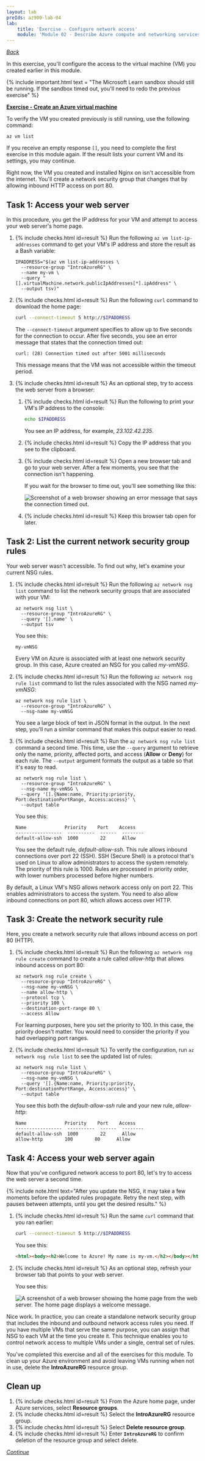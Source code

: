 ```yaml
---
layout: lab
preIds: az900-lab-04
lab:
    title: 'Exercise - Configure network access'
    module: 'Module 02 - Describe Azure compute and networking services'
---
```

[_Back_]

In this exercise, you'll configure the access to the virtual machine (VM) you created earlier in this module.

{% include important.html text = "The Microsoft Learn sandbox should still be running. If the sandbox timed out, you'll need to redo the previous exercise" %}

[**Exercise - Create an Azure virtual machine**](03-exercise-create-azure-virtual-machine)

To verify the VM you created previously is still running, use the following command:

```azurecli
az vm list

```

If you receive an empty response `[]`, you need to complete the first exercise in this module again. If the result lists your current VM and its settings, you may continue.

Right now, the VM you created and installed Nginx on isn't accessible from the internet. You'll create a network security group that changes that by allowing inbound HTTP access on port 80.

## Task 1: Access your web server

In this procedure, you get the IP address for your VM and attempt to access your web server's home page.

<!-- {% assign counter = 1 %} {% assign result = page.preIds | append: "-" | append: counter %} -->
1.  <span class="form-check">{% include checks.html id=result %} Run the following `az vm list-ip-addresses` command to get your VM's IP address and store the result as a Bash variable:</span>
    
    ```azurecli
    IPADDRESS="$(az vm list-ip-addresses \
      --resource-group "IntroAzureRG" \
      --name my-vm \
      --query "[].virtualMachine.network.publicIpAddresses[*].ipAddress" \
      --output tsv)"
    
    ```

    <!-- {% assign counter = counter | plus: 1 %}{% assign result = page.preIds | append: "-" | append: counter %} -->
1.  <span class="form-check">{% include checks.html id=result %} Run the following `curl` command to download the home page:</span>
    
    ```bash
    curl --connect-timeout 5 http://$IPADDRESS
    
    ```
    
    The `--connect-timeout` argument specifies to allow up to five seconds for the connection to occur. After five seconds, you see an error message that states that the connection timed out:
    
    ```console
    curl: (28) Connection timed out after 5001 milliseconds
    
    ```
    
    This message means that the VM was not accessible within the timeout period.

    <!-- {% assign counter = counter | plus: 1 %}{% assign result = page.preIds | append: "-" | append: counter %} -->
1.  <span class="form-check">{% include checks.html id=result %} As an optional step, try to access the web server from a browser:</span>

    <!-- {% assign counter = counter | plus: 1 %}{% assign result = page.preIds | append: "-" | append: counter %} -->
    1.  <span class="form-check">{% include checks.html id=result %} Run the following to print your VM's IP address to the console:</span>
        
        ```bash
        echo $IPADDRESS
        
        ```
        
        You see an IP address, for example, *23.102.42.235*.

        <!-- {% assign counter = counter | plus: 1 %}{% assign result = page.preIds | append: "-" | append: counter %} -->
    1.  <span class="form-check">{% include checks.html id=result %} Copy the IP address that you see to the clipboard.</span>
        <!-- {% assign counter = counter | plus: 1 %}{% assign result = page.preIds | append: "-" | append: counter %} -->
    1.  <span class="form-check">{% include checks.html id=result %} Open a new browser tab and go to your web server. After a few moments, you see that the connection isn't happening.</span>
        
        If you wait for the browser to time out, you'll see something like this:

        ![Screenshot of a web browser showing an error message that says the connection timed out.](./Media/browser-request-timeout-d7cc0e02.png)
        
        <!-- {% assign counter = counter | plus: 1 %}{% assign result = page.preIds | append: "-" | append: counter %} -->
    1.  <span class="form-check">{% include checks.html id=result %} Keep this browser tab open for later.</span>

## Task 2: List the current network security group rules

Your web server wasn't accessible. To find out why, let's examine your current NSG rules.

<!-- {% assign counter = counter | plus: 1 %}{% assign result = page.preIds | append: "-" | append: counter %} -->
1.  <span class="form-check">{% include checks.html id=result %} Run the following `az network nsg list` command to list the network security groups that are associated with your VM:</span>
    
    ```azurecli
    az network nsg list \
      --resource-group "IntroAzureRG" \
      --query '[].name' \
      --output tsv
    
    ```
    
    You see this:
    
    ```console
    my-vmNSG
    
    ```
    
    Every VM on Azure is associated with at least one network security group. In this case, Azure created an NSG for you called *my-vmNSG*.

    <!-- {% assign counter = counter | plus: 1 %}{% assign result = page.preIds | append: "-" | append: counter %} -->
1.  <span class="form-check">{% include checks.html id=result %} Run the following `az network nsg rule list` command to list the rules associated with the NSG named *my-vmNSG*:</span>
    
    ```azurecli
    az network nsg rule list \
      --resource-group "IntroAzureRG" \
      --nsg-name my-vmNSG
    
    ```
    
    You see a large block of text in JSON format in the output. In the next step, you'll run a similar command that makes this output easier to read.

    <!-- {% assign counter = counter | plus: 1 %}{% assign result = page.preIds | append: "-" | append: counter %} -->
1.  <span class="form-check">{% include checks.html id=result %} Run the `az network nsg rule list` command a second time. This time, use the `--query` argument to retrieve only the name, priority, affected ports, and access (**Allow** or **Deny**) for each rule. The `--output` argument formats the output as a table so that it's easy to read.</span>

    ```azurecli
    az network nsg rule list \
      --resource-group "IntroAzureRG" \
      --nsg-name my-vmNSG \
      --query '[].{Name:name, Priority:priority, Port:destinationPortRange, Access:access}' \
      --output table
    
    ```
    
    You see this:
    
    ```console
    Name              Priority    Port    Access
    -----------------  ----------  ------  --------
    default-allow-ssh  1000        22      Allow
    
    ```
    
    You see the default rule, *default-allow-ssh*. This rule allows inbound connections over port 22 (SSH). SSH (Secure Shell) is a protocol that's used on Linux to allow administrators to access the system remotely. The priority of this rule is 1000. Rules are processed in priority order, with lower numbers processed before higher numbers.

By default, a Linux VM's NSG allows network access only on port 22. This enables administrators to access the system. You need to also allow inbound connections on port 80, which allows access over HTTP.

## Task 3: Create the network security rule

Here, you create a network security rule that allows inbound access on port 80 (HTTP).

<!-- {% assign counter = counter | plus: 1 %}{% assign result = page.preIds | append: "-" | append: counter %} -->
1.  <span class="form-check">{% include checks.html id=result %} Run the following `az network nsg rule create` command to create a rule called *allow-http* that allows inbound access on port 80:</span>
    
    ```azurecli
    az network nsg rule create \
      --resource-group "IntroAzureRG" \
      --nsg-name my-vmNSG \
      --name allow-http \
      --protocol tcp \
      --priority 100 \
      --destination-port-range 80 \
      --access Allow
    
    ```
    
    For learning purposes, here you set the priority to 100. In this case, the priority doesn't matter. You would need to consider the priority if you had overlapping port ranges.

    <!-- {% assign counter = counter | plus: 1 %}{% assign result = page.preIds | append: "-" | append: counter %} -->
1.  <span class="form-check">{% include checks.html id=result %} To verify the configuration, run `az network nsg rule list` to see the updated list of rules:</span>
    
    ```azurecli
    az network nsg rule list \
      --resource-group "IntroAzureRG" \
      --nsg-name my-vmNSG \
      --query '[].{Name:name, Priority:priority, Port:destinationPortRange, Access:access}' \
      --output table
    
    ```
    
    You see this both the *default-allow-ssh* rule and your new rule, *allow-http*:
    
    ```console
    Name              Priority    Port    Access
    -----------------  ----------  ------  --------
    default-allow-ssh  1000        22      Allow
    allow-http        100        80      Allow
    
    ```

## Task 4: Access your web server again

Now that you've configured network access to port 80, let's try to access the web server a second time.

{% include note.html text="After you update the NSG, it may take a few moments before the updated rules propagate. Retry the next step, with pauses between attempts, until you get the desired results." %}

<!-- {% assign counter = counter | plus: 1 %}{% assign result = page.preIds | append: "-" | append: counter %} -->
1.  <span class="form-check">{% include checks.html id=result %} Run the same `curl` command that you ran earlier:</span>
    
    ```bash
    curl --connect-timeout 5 http://$IPADDRESS
    ```
    
    You see this:
    
    ```html
    <html><body><h2>Welcome to Azure! My name is my-vm.</h2></body></html>
    
    ```

    <!-- {% assign counter = counter | plus: 1 %}{% assign result = page.preIds | append: "-" | append: counter %} -->
1.  <span class="form-check">{% include checks.html id=result %} As an optional step, refresh your browser tab that points to your web server.</span>
    
    You see this:
    
    ![A screenshot of a web browser showing the home page from the web server. The home page displays a welcome message.](./Media/browser-request-successful-df21c6f1.png)

Nice work. In practice, you can create a standalone network security group that includes the inbound and outbound network access rules you need. If you have multiple VMs that serve the same purpose, you can assign that NSG to each VM at the time you create it. This technique enables you to control network access to multiple VMs under a single, central set of rules.

You've completed this exercise and all of the exercises for this module. To clean up your Azure environment and avoid leaving VMs running when not in use, delete the **IntroAzureRG** resource group.

## Clean up

<!-- {% assign counter = counter | plus: 1 %}{% assign result = page.preIds | append: "-" | append: counter %} -->
1. <span class="form-check">{% include checks.html id=result %} From the Azure home page, under Azure services, select **Resource groups**.</span>
    <!-- {% assign counter = counter | plus: 1 %}{% assign result = page.preIds | append: "-" | append: counter %} -->
1. <span class="form-check">{% include checks.html id=result %} Select the **IntroAzureRG** resource group.</span>
    <!-- {% assign counter = counter | plus: 1 %}{% assign result = page.preIds | append: "-" | append: counter %} -->
1. <span class="form-check">{% include checks.html id=result %} Select **Delete resource group**.</span>
    <!-- {% assign counter = counter | plus: 1 %}{% assign result = page.preIds | append: "-" | append: counter %} -->
1. <span class="form-check">{% include checks.html id=result %} Enter **`IntroAzureRG`** to confirm deletion of the resource group and select delete.</span>

[_Continue_]

[_Back_]: ../../describe-azure-architecture-and-services
[_Continue_]: ../../describe-azure-architecture-and-services
